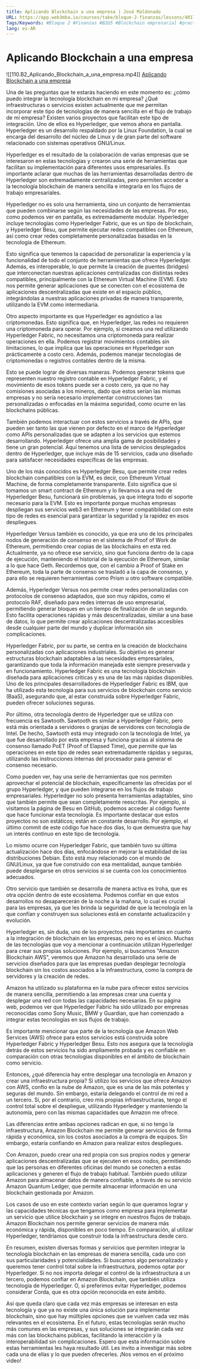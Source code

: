 ```yaml
---
title: Aplicando Blockchain a una empresa | José Maldonado
URL: https://app.web3mba.io/courses/take/bloque-2-finanzas/lessons/40173886-b2-p5-aplicando-blockchain-a-una-empresa-jose-maldonado
Tags/Keywords: #Bloque 2 #Finanzas #B2U5 #Blockchain empresarial #practica #Aplicando Blockchain a una empresa #José Maldonado
lang: es-AR
---
```

# Aplicando Blockchain a una empresa
![[110.B2_Aplicando_Blockchain_a_una_empresa.mp4]]
[Aplicando Blockchain a una empresa](https://app.web3mba.io?wvideo=mz75ktaytj)

Una de las preguntas que te estarás haciendo en este momento es: ¿cómo puedo integrar la tecnología blockchain en mi empresa? ¿Qué infraestructuras o servicios existen actualmente que me permitan incorporar este tipo de tecnologías de manera sencilla en el flujo de trabajo de mi empresa? Existen varios proyectos que facilitan este tipo de integración. Uno de ellos es Hyperledger, que vemos ahora en pantalla. Hyperledger es un desarrollo respaldado por la Linux Foundation, la cual se encarga del desarrollo del núcleo de Linux y de gran parte del software relacionado con sistemas operativos GNU/Linux.

Hyperledger es el resultado de la colaboración de varias empresas que se interesaron en estas tecnologías y crearon una serie de herramientas que facilitan su implementación para diferentes usos empresariales. Es importante aclarar que muchas de las herramientas desarrolladas dentro de Hyperledger son extremadamente centralizadas, pero permiten acceder a la tecnología blockchain de manera sencilla e integrarla en los flujos de trabajo empresariales.

Hyperledger no es solo una herramienta, sino un conjunto de herramientas que pueden combinarse según las necesidades de las empresas. Por eso, como podemos ver en pantalla, es extremadamente modular. Hyperledger incluye tecnologías como Hyperledger Fabric, que es un tipo de blockchain, y Hyperledger Besu, que permite ejecutar redes compatibles con Ethereum, así como crear redes completamente personalizadas basadas en la tecnología de Ethereum.

Esto significa que tenemos la capacidad de personalizar la experiencia y la funcionalidad de todo el conjunto de herramientas que ofrece Hyperledger. Además, es interoperable, lo que permite la creación de puentes (bridges) que interconectan nuestras aplicaciones centralizadas con distintas redes compatibles, principalmente con la Ethereum Virtual Machine (EVM). Esto nos permite generar aplicaciones que se conecten con el ecosistema de aplicaciones descentralizadas que existe en el espacio público, integrándolas a nuestras aplicaciones privadas de manera transparente, utilizando la EVM como intermediaria.

Otro aspecto importante es que Hyperledger es agnóstico a las criptomonedas. Esto significa que, en Hyperledger, las redes no requieren una criptomoneda para operar. Por ejemplo, si creamos una red utilizando Hyperledger Fabric, no necesitamos una criptomoneda para realizar operaciones en ella. Podemos registrar movimientos contables sin limitaciones, lo que implica que las operaciones en Hyperledger son prácticamente a costo cero. Además, podemos manejar tecnologías de criptomonedas o registros contables dentro de la misma.

Esto se puede lograr de diversas maneras. Podemos generar tokens que representen nuestro registro contable en Hyperledger Fabric, y el movimiento de esos tokens puede ser a costo cero, ya que no hay comisiones asociadas a los mineros, dado que estos serían las mismas empresas y no sería necesario implementar construcciones tan personalizadas o enfocadas en la máxima seguridad, como ocurre en las blockchains públicas.

También podemos interactuar con estos servicios a través de APIs, que pueden ser tanto las que vienen por defecto en el marco de Hyperledger como APIs personalizadas que se adapten a los servicios que estemos desarrollando. Hyperledger ofrece una amplia gama de posibilidades y tiene un gran potencial. Aquí tenemos una lista de servicios desplegados dentro de Hyperledger, que incluye más de 15 servicios, cada uno diseñado para satisfacer necesidades específicas de las empresas.

Uno de los más conocidos es Hyperledger Besu, que permite crear redes blockchain compatibles con la EVM, es decir, con Ethereum Virtual Machine, de forma completamente transparente. Esto significa que si tomamos un smart contract de Ethereum y lo llevamos a una red de Hyperledger Besu, funcionará sin problemas, ya que integra todo el soporte necesario para la EVM. Esto es importante porque muchas empresas despliegan sus servicios web3 en Ethereum y tener compatibilidad con este tipo de redes es esencial para garantizar la seguridad y la rapidez en esos despliegues.

Hyperledger Versus también es conocido, ya que era uno de los principales nodos de generación de consenso en el sistema de Proof of Work de Ethereum, permitiendo crear copias de las blockchains en esta red. Actualmente, ya no ofrece ese servicio, sino que funciona dentro de la capa de ejecución, manteniendo el historial de la ejecución de Ethereum, similar a lo que hace Geth. Recordemos que, con el cambio a Proof of Stake en Ethereum, toda la parte de consenso se trasladó a la capa de consenso, y para ello se requieren herramientas como Prism u otro software compatible.

Además, Hyperledger Versus nos permite crear redes personalizadas con protocolos de consenso adaptados, que son muy rápidos, como el protocolo RAF, diseñado para redes internas de uso empresarial, permitiendo generar bloques en un tiempo de finalización de un segundo. Esto facilita operaciones rápidas y más descentralizadas, similar a una base de datos, lo que permite crear aplicaciones descentralizadas accesibles desde cualquier parte del mundo y duplicar información sin complicaciones.

Hyperledger Fabric, por su parte, se centra en la creación de blockchains personalizadas con aplicaciones industriales. Su objetivo es generar estructuras blockchain adaptables a las necesidades empresariales, garantizando que toda la información manejada esté siempre preservada y en funcionamiento. Hyperledger Fabric es una tecnología blockchain diseñada para aplicaciones críticas y es una de las más rápidas disponibles. Uno de los principales desarrolladores de Hyperledger Fabric es IBM, que ha utilizado esta tecnología para sus servicios de blockchain como servicio (BaaS), asegurando que, al estar construida sobre Hyperledger Fabric, pueden ofrecer soluciones seguras.

Por último, otra tecnología dentro de Hyperledger que se utiliza con frecuencia es Sawtooth. Sawtooth es similar a Hyperledger Fabric, pero está más orientada a servidores o granjas de servidores con tecnología de Intel. De hecho, Sawtooth está muy integrado con la tecnología de Intel, ya que fue desarrollado por esta empresa y funciona gracias al sistema de consenso llamado PoET (Proof of Elapsed Time), que permite que las operaciones en este tipo de redes sean extremadamente rápidas y seguras, utilizando las instrucciones internas del procesador para generar el consenso necesario.

Como pueden ver, hay una serie de herramientas que nos permiten aprovechar el potencial de blockchain, específicamente las ofrecidas por el grupo Hyperledger, y que pueden integrarse en los flujos de trabajo empresariales. Hyperledger no solo presenta herramientas adaptables, sino que también permite que sean completamente reescritas. Por ejemplo, si visitamos la página de Besu en GitHub, podemos acceder al código fuente que hace funcionar esta tecnología. Es importante destacar que estos proyectos no son estáticos; están en constante desarrollo. Por ejemplo, el último commit de este código fue hace dos días, lo que demuestra que hay un interés continuo en este tipo de tecnología.

Lo mismo ocurre con Hyperledger Fabric, que también tuvo su última actualización hace dos días, enfocándose en mejorar la estabilidad de las distribuciones Debian. Esto está muy relacionado con el mundo de GNU/Linux, ya que fue construido con esa mentalidad, aunque también puede desplegarse en otros servicios si se cuenta con los conocimientos adecuados.

Otro servicio que también se desarrolla de manera activa es Iroha, que es otra opción dentro de este ecosistema. Podemos confiar en que estos desarrollos no desaparecerán de la noche a la mañana, lo cual es crucial para las empresas, ya que les brinda la seguridad de que la tecnología en la que confían y construyen sus soluciones está en constante actualización y evolución.

Hyperledger es, sin duda, uno de los proyectos más importantes en cuanto a la integración de blockchain en las empresas, pero no es el único. Muchas de las tecnologías que voy a mencionar a continuación utilizan Hyperledger para crear sus propias soluciones. Por ejemplo, si buscamos "Amazon Blockchain AWS", veremos que Amazon ha desarrollado una serie de servicios diseñados para que las empresas puedan desplegar tecnología blockchain sin los costos asociados a la infraestructura, como la compra de servidores y la creación de redes.

Amazon ha utilizado su plataforma en la nube para ofrecer estos servicios de manera sencilla, permitiendo a las empresas crear una cuenta y desplegar una red con todas las capacidades necesarias. En su página web, podemos ver que Hyperledger Fabric ha sido utilizado por empresas reconocidas como Sony Music, BMW y Guardian, que han comenzado a integrar estas tecnologías en sus flujos de trabajo.

Es importante mencionar que parte de la tecnología que Amazon Web Services (AWS) ofrece para estos servicios está construida sobre Hyperledger Fabric y Hyperledger Besu. Esto nos asegura que la tecnología detrás de estos servicios ha sido ampliamente probada y es confiable en comparación con otras tecnologías disponibles en el ámbito de blockchain como servicio.

Entonces, ¿qué diferencia hay entre desplegar una tecnología en Amazon y crear una infraestructura propia? Si utilizo los servicios que ofrece Amazon con AWS, confío en la nube de Amazon, que es una de las más potentes y seguras del mundo. Sin embargo, estaría delegando el control de mi red a un tercero. Si, por el contrario, creo mis propias infraestructuras, tengo el control total sobre el despliegue, utilizando Hyperledger y manteniendo la autonomía, pero con las mismas capacidades que Amazon me ofrece.

Las diferencias entre ambas opciones radican en que, si no tengo la infraestructura, Amazon Blockchain me permite generar servicios de forma rápida y económica, sin los costos asociados a la compra de equipos. Sin embargo, estaría confiando en Amazon para realizar estos despliegues.

Con Amazon, puedo crear una red propia con sus propios nodos y generar aplicaciones descentralizadas que se ejecuten en esos nodos, permitiendo que las personas en diferentes oficinas del mundo se conecten a estas aplicaciones y generen el flujo de trabajo habitual. También puedo utilizar Amazon para almacenar datos de manera confiable, a través de su servicio Amazon Quantum Ledger, que permite almacenar información en una blockchain gestionada por Amazon.

Los casos de uso en este contexto varían según lo que queramos lograr y las capacidades técnicas que tengamos como empresa para implementar un servicio que utilice blockchain y se integre en nuestros flujos de trabajo. Amazon Blockchain nos permite generar servicios de manera más económica y rápida, disponibles en poco tiempo. En comparación, al utilizar Hyperledger, tendríamos que construir toda la infraestructura desde cero.

En resumen, existen diversas formas y servicios que permiten integrar la tecnología blockchain en las empresas de manera sencilla, cada uno con sus particularidades y potencialidades. Si buscamos algo personalizado y queremos tener control total sobre la infraestructura, podemos optar por Hyperledger. Si no nos importa delegar el control de la infraestructura a un tercero, podemos confiar en Amazon Blockchain, que también utiliza tecnología de Hyperledger. O, si preferimos evitar Hyperledger, podemos considerar Corda, que es otra opción reconocida en este ámbito.

Así que queda claro que cada vez más empresas se interesan en esta tecnología y que ya no existe una única solución para implementar blockchain, sino que hay múltiples opciones que se vuelven cada vez más relevantes en el ecosistema. En el futuro, estas tecnologías serán mucho más comunes en las empresas, y sus soluciones se integrarán cada vez más con las blockchains públicas, facilitando la interacción y la interoperabilidad sin complicaciones. Espero que esta información sobre estas herramientas les haya resultado útil. Les invito a investigar más sobre cada una de ellas y lo que pueden ofrecerles. ¡Nos vemos en el próximo video!